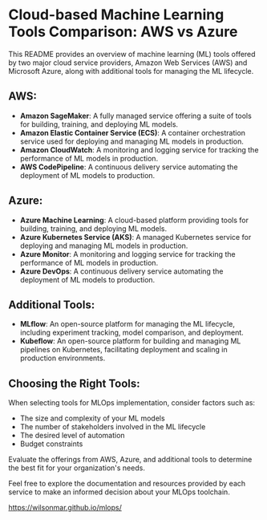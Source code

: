 # Cloud-based Machine Learning Tools Comparison: AWS vs Azure

This README provides an overview of machine learning (ML) tools offered by two major cloud service providers, Amazon Web Services (AWS) and Microsoft Azure, along with additional tools for managing the ML lifecycle.

## AWS:

- **Amazon SageMaker**: A fully managed service offering a suite of tools for building, training, and deploying ML models.
- **Amazon Elastic Container Service (ECS)**: A container orchestration service used for deploying and managing ML models in production.
- **Amazon CloudWatch**: A monitoring and logging service for tracking the performance of ML models in production.
- **AWS CodePipeline**: A continuous delivery service automating the deployment of ML models to production.

## Azure:

- **Azure Machine Learning**: A cloud-based platform providing tools for building, training, and deploying ML models.
- **Azure Kubernetes Service (AKS)**: A managed Kubernetes service for deploying and managing ML models in production.
- **Azure Monitor**: A monitoring and logging service for tracking the performance of ML models in production.
- **Azure DevOps**: A continuous delivery service automating the deployment of ML models to production.

## Additional Tools:

- **MLflow**: An open-source platform for managing the ML lifecycle, including experiment tracking, model comparison, and deployment.
- **Kubeflow**: An open-source platform for building and managing ML pipelines on Kubernetes, facilitating deployment and scaling in production environments.

## Choosing the Right Tools:

When selecting tools for MLOps implementation, consider factors such as:

- The size and complexity of your ML models
- The number of stakeholders involved in the ML lifecycle
- The desired level of automation
- Budget constraints

Evaluate the offerings from AWS, Azure, and additional tools to determine the best fit for your organization's needs.

Feel free to explore the documentation and resources provided by each service to make an informed decision about your MLOps toolchain.

https://wilsonmar.github.io/mlops/ 
